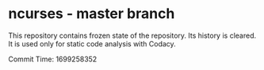 # ncurses - master branch

This repository contains frozen state of the repository.
Its history is cleared. It is used only for static code
analysis with Codacy.

Commit Time: 1699258352